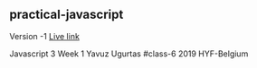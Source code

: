 
## practical-javascript


Version -1 <a href="https://yavuzugurtas.github.io/practical-javascript/tree/version-1">Live link</a>



Javascript 3 
Week 1
Yavuz Ugurtas
#class-6 
2019  HYF-Belgium
